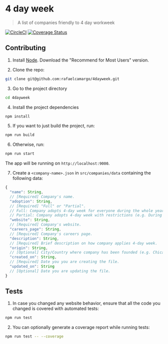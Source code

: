 # 4 day week
> A list of companies friendly to 4 day workweek

[![CircleCI](https://dl.circleci.com/status-badge/img/gh/rafaelcamargo/4dayweek/tree/main.svg?style=svg)](https://dl.circleci.com/status-badge/redirect/gh/rafaelcamargo/4dayweek/tree/main)
[![Coverage Status](https://coveralls.io/repos/github/rafaelcamargo/4dayweek/badge.svg?branch=main)](https://coveralls.io/github/rafaelcamargo/4dayweek?branch=main)

## Contributing

1. Install [Node](https://nodejs.org/en/). Download the "Recommend for Most Users" version.

2. Clone the repo:
``` bash
git clone git@github.com:rafaelcamargo/4dayweek.git
```

3. Go to the project directory
``` bash
cd 4dayweek
```

4. Install the project dependencies
``` bash
npm install
```

5. If you want to just build the project, run:
``` bash
npm run build
```

6. Otherwise, run:
``` bash
npm run start
```

The app will be running on `http://localhost:9000`.

7. Create a `<company-name>.json` in `src/companies/data` containing the following data:
``` javascript
{
  "name": String,
  // [Required] Company's name.
  "adoption": String,
  // [Required] "Full" or "Partial".
  // Full: Company adopts 4-day week for everyone during the whole year.
  // Partial: Company adopts 4-day week with restrictions (e.g. During summer only).
  "website": String,
  // [Required] Company's website.
  "careers_page": String,
  // [Required] Company's careers page.
  "description": String,
  // [Required] Brief description on how company applies 4-day week.
  "origin": String,
  // [Optional] City/Country where company has been founded (e.g. Chicago, USA).
  "created_on": String,
  // [Required] Date you you are creating the file.
  "updated_on": String
  // [Optional] Date you are updating the file.
}
```

## Tests

1. In case you changed any website behavior, ensure that all the code you changed is covered with automated tests:
``` bash
npm run test
```

2. You can optionally generate a coverage report while running tests:
``` bash
npm run test -- --coverage
```
